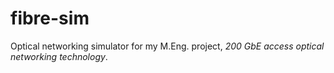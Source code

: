 # fibre-sim

Optical networking simulator for my M.Eng. project, _200 GbE access optical networking technology_.
